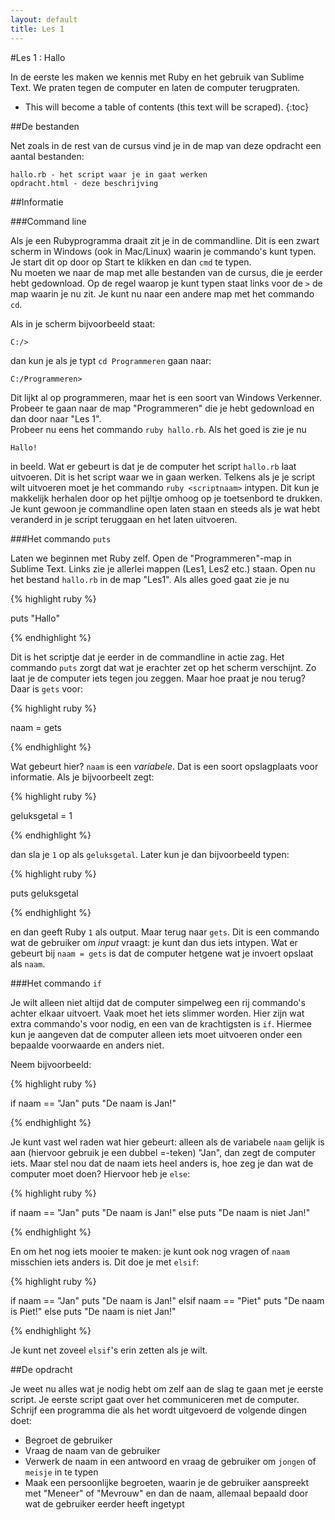 ```yaml
---
layout: default
title: Les 1
---
```


#Les 1 : Hallo

In de eerste les maken we kennis met Ruby en het gebruik van Sublime Text. We praten tegen de computer en laten de computer terugpraten.

* This will become a table of contents (this text will be scraped).
{:toc}

##De bestanden

Net zoals in de rest van de cursus vind je in de map van deze opdracht een aantal bestanden:

    hallo.rb - het script waar je in gaat werken
    opdracht.html - deze beschrijving

##Informatie

###Command line

Als je een Rubyprogramma draait zit je in de commandline. Dit is een zwart scherm in Windows (ook in Mac/Linux) waarin je commando's kunt typen. Je start dit op door op Start te klikken en dan `cmd` te typen.  
Nu moeten we naar de map met alle bestanden van de cursus, die je eerder hebt gedownload. Op de regel waarop je kunt typen staat links voor de `>` de map waarin je nu zit. Je kunt nu naar een andere map met het commando `cd`.

Als in je scherm bijvoorbeeld staat:

    C:/>

dan kun je als je typt `cd Programmeren` gaan naar:

    C:/Programmeren>

Dit lijkt al op programmeren, maar het is een soort van Windows Verkenner. Probeer te gaan naar de map "Programmeren" die je hebt gedownload en dan door naar "Les 1".  
Probeer nu eens het commando `ruby hallo.rb`. Als het goed is zie je nu

    Hallo!

in beeld. Wat er gebeurt is dat je de computer het script `hallo.rb` laat uitvoeren. Dit is het script waar we in gaan werken. Telkens als je je script wilt uitvoeren moet je het commando `ruby <scriptnaam>` intypen. Dit kun je makkelijk herhalen door op het pijltje omhoog op je toetsenbord te drukken. Je kunt gewoon je commandline open laten staan en steeds als je wat hebt veranderd in je script teruggaan en het laten uitvoeren.

###Het commando `puts`

Laten we beginnen met Ruby zelf. Open de "Programmeren"-map in Sublime Text. Links zie je allerlei mappen (Les1, Les2 etc.) staan. Open nu het bestand `hallo.rb` in de map "Les1". Als alles goed gaat zie je nu

{% highlight ruby %}

puts "Hallo"

{% endhighlight %}

Dit is het scriptje dat je eerder in de commandline in actie zag. Het commando `puts` zorgt dat wat je erachter zet op het scherm verschijnt. Zo laat je de computer iets tegen jou zeggen. Maar hoe praat je nou terug? Daar is `gets` voor:

{% highlight ruby %}

naam = gets

{% endhighlight %}

Wat gebeurt hier? `naam` is een *variabele*. Dat is een soort opslagplaats voor informatie. Als je bijvoorbeelt zegt:


{% highlight ruby %}

geluksgetal = 1

{% endhighlight %}

dan sla je `1` op als `geluksgetal`. Later kun je dan bijvoorbeeld typen:


{% highlight ruby %}

puts geluksgetal

{% endhighlight %}

en dan geeft Ruby `1` als output. Maar terug naar `gets`. Dit is een commando wat de gebruiker om *input* vraagt: je kunt dan dus iets intypen. Wat er gebeurt bij `naam = gets` is dat de computer hetgene wat je invoert opslaat als `naam`.

###Het commando `if`

Je wilt alleen niet altijd dat de computer simpelweg een rij commando's achter elkaar uitvoert. Vaak moet het iets slimmer worden. Hier zijn wat extra commando's voor nodig, en een van de krachtigsten is `if`. Hiermee kun je aangeven dat de computer alleen iets moet uitvoeren onder een bepaalde voorwaarde en anders niet.

Neem bijvoorbeeld:

{% highlight ruby %}

if naam == "Jan"
    puts "De naam is Jan!"

{% endhighlight %}

Je kunt vast wel raden wat hier gebeurt: alleen als de variabele `naam` gelijk is aan (hiervoor gebruik je een dubbel =-teken) "Jan", dan zegt de computer iets. Maar stel nou dat de naam iets heel anders is, hoe zeg je dan wat de computer moet doen? Hiervoor heb je `else`:

{% highlight ruby %}

if naam == "Jan"
    puts "De naam is Jan!"
else
    puts "De naam is niet Jan!"

{% endhighlight %}

En om het nog iets mooier te maken: je kunt ook nog vragen of `naam` misschien iets anders is. Dit doe je met `elsif`:

{% highlight ruby %}

if naam == "Jan"
    puts "De naam is Jan!"
elsif naam == "Piet"
    puts "De naam is Piet!"
else
    puts "De naam is niet Jan!"

{% endhighlight %}

Je kunt net zoveel `elsif`'s erin zetten als je wilt.

##De opdracht

Je weet nu alles wat je nodig hebt om zelf aan de slag te gaan met je eerste script. Je eerste script gaat over het communiceren met de computer. Schrijf een programma die als het wordt uitgevoerd de volgende dingen doet:

* Begroet de gebruiker
* Vraag de naam van de gebruiker
* Verwerk de naam in een antwoord en vraag de gebruiker om `jongen` of `meisje` in te typen
* Maak een persoonlijke begroeten, waarin je de gebruiker aanspreekt met "Meneer" of "Mevrouw" en dan de naam, allemaal bepaald door wat de gebruiker eerder heeft ingetypt


